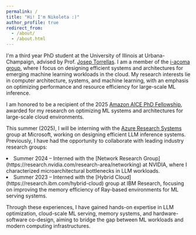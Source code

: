 ```yaml
---
permalink: /
title: "Hi! I'm Nikoleta :)"
author_profile: true
redirect_from: 
  - /about/
  - /about.html
---
```

I'm a third year PhD student at the University of Illinois at Urbana-Champaign, advised by Prof. [Josep Torrellas](http://iacoma.cs.uiuc.edu/josep/torrellas.html).  I am a member of the [i-acoma group](http://iacoma.cs.uiuc.edu/), where I focus on designing efficient systems and architectures for emerging machine learning workloads in the cloud. My research interests lie in computer architecture, systems, and machine learning, with an emphasis on optimizing performance and resource efficiency for large-scale ML inference.

I am honored to be a recipient of the 2025 [Amazon AICE PhD Fellowship](https://www.amazon.science/news-and-features/amazon-launches-the-aice-center-at-the-university-of-illinois-urbana-champaign), awarded for my research on optimizing ML systems and architectures for large-scale cloud environments.

This summer (2025), I will be interning with the [Azure Research Systems](https://www.microsoft.com/en-us/research/group/azure-research-systems/) group at Microsoft, working on designing efficient LLM inference systems. Previously, I have had the opportunity to collaborate with leading industry research groups:
<li>
Summer 2024 – Interned with the [Network Research Group](https://research.nvidia.com/research-area/networking) at NVIDIA, where I characterized microarchitectural bottlenecks in LLM workloads.
</li>

<li>
Summer 2023 – Interned with the [Hybrid Cloud](https://research.ibm.com/hybrid-cloud) group at IBM Research, focusing on improving the memory efficiency of Ray-based environments for ML serving systems.
</li>

Through these experiences, I have gained hands-on expertise in LLM optimization, cloud-scale ML serving, memory systems, and hardware-software co-design, aiming to bridge the gap between ML workloads and modern computing infrastructures.


